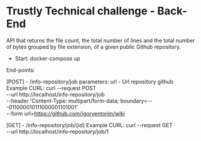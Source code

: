 Trustly Technical challenge - Back-End
===

API that returns the file count, the total number of lines and the total number of bytes grouped by file extension, of a given public Github repository.

* Start:
docker-compose up

End-points:

 [POST] - /info-repository/job
 parameters:
 url - Url repository github
 Example CURL: 
  curl --request POST \
  --url http://localhost/info-repository/job \
  --header 'Content-Type: multipart/form-data; boundary=---011000010111000001101001' \
  --form url=https://github.com/igorventorim/wiki

 [GET] - /info-repository/job/{id}
 Example CURL:
 curl --request GET \
 --url http://localhost/info-repository/job/1
